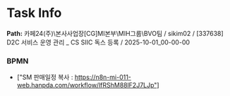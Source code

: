# Task Info

**Path:** 카페24(주)\본사사업장\[CG]MI본부\MIH그룹\BVO팀 / sikim02 / [337638] D2C 서비스 운영 관리 _ CS SIIC 독스 등록 / 2025-10-01_00-00-00

### BPMN
- ["SM 판매일정 복사 : https://n8n-mi-011-web.hanpda.com/workflow/lfRShM88lF2J7LJp"]

